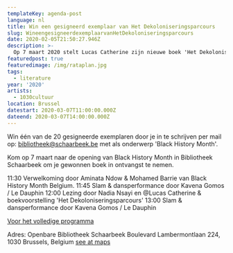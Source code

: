 ```yaml
---
templateKey: agenda-post
language: nl
title: Win een gesigneerd exemplaar van Het Dekoloniseringsparcours
slug: WineengesigneerdexemplaarvanHetDekoloniseringsparcours
date: 2020-02-05T21:50:27.946Z
description: >-
  Op 7 maart 2020 stelt Lucas Catherine zijn nieuwe boek 'Het Dekoloniseringsparcours' voor.
featuredpost: true
featuredimage: /img/rataplan.jpg
tags:
  - literature
year: '2020'
artists:
  - 1030cultuur
location: Brussel
datestart: 2020-03-07T11:00:00.000Z
dateend: 2020-03-07T14:00:00.000Z
---
```



Win één van de 20 gesigneerde exemplaren door je in te schrijven  per mail op: bibliotheek@schaarbeek.be met als onderwerp  'Black History Month'.

Kom op 7 maart naar de opening van Black History Month in Bibliotheek Schaarbeek om je gewonnen boek in ontvangst te nemen.

11:30 Verwelkoming door Aminata Ndow & Mohamed Barrie van Black History Month Belgium.
11:45 Slam & dansperformance door Kavena Gomos / Le Dauphin
12:00 Lezing door Nadia Nsayi en @Lucas Catherine & boekvoorstelling 'Het Dekoloniseringsparcours'
13:00 Slam & dansperformance door Kavena Gomos / Le Dauphin

[Voor het volledige programma](https://www.facebook.com/events/192507748501082/?active_tab=about)


Adres: Openbare Bibliotheek Schaarbeek
Boulevard Lambermontlaan 224, 1030 Brussels, Belgium [see at maps](https://goo.gl/maps/bkLkG5GcL5z8RCtq6)
